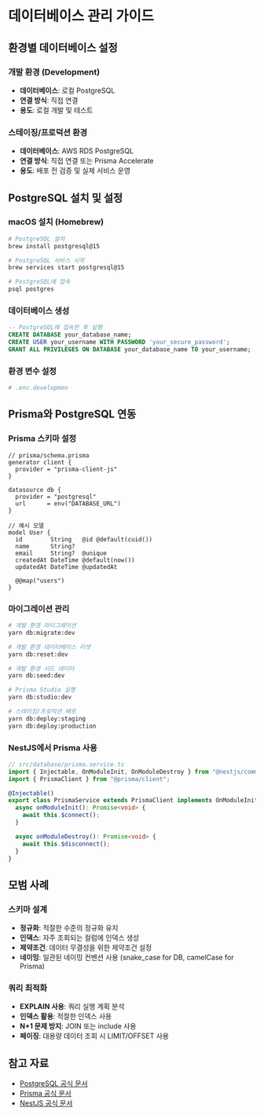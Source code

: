 # 데이터베이스 관리 가이드

## 환경별 데이터베이스 설정

### 개발 환경 (Development)

- **데이터베이스**: 로컬 PostgreSQL
- **연결 방식**: 직접 연결
- **용도**: 로컬 개발 및 테스트

### 스테이징/프로덕션 환경

- **데이터베이스**: AWS RDS PostgreSQL
- **연결 방식**: 직접 연결 또는 Prisma Accelerate
- **용도**: 배포 전 검증 및 실제 서비스 운영

## PostgreSQL 설치 및 설정

### macOS 설치 (Homebrew)

```bash
# PostgreSQL 설치
brew install postgresql@15

# PostgreSQL 서비스 시작
brew services start postgresql@15

# PostgreSQL에 접속
psql postgres
```

### 데이터베이스 생성

```sql
-- PostgreSQL에 접속한 후 실행
CREATE DATABASE your_database_name;
CREATE USER your_username WITH PASSWORD 'your_secure_password';
GRANT ALL PRIVILEGES ON DATABASE your_database_name TO your_username;
```

### 환경 변수 설정

```bash
# .env.developmen
```

## Prisma와 PostgreSQL 연동

### Prisma 스키마 설정

```prisma
// prisma/schema.prisma
generator client {
  provider = "prisma-client-js"
}

datasource db {
  provider = "postgresql"
  url      = env("DATABASE_URL")
}

// 예시 모델
model User {
  id        String   @id @default(cuid())
  name      String?
  email     String?  @unique
  createdAt DateTime @default(now())
  updatedAt DateTime @updatedAt

  @@map("users")
}
```

### 마이그레이션 관리

```bash
# 개발 환경 마이그레이션
yarn db:migrate:dev

# 개발 환경 데이터베이스 리셋
yarn db:reset:dev

# 개발 환경 시드 데이터
yarn db:seed:dev

# Prisma Studio 실행
yarn db:studio:dev

# 스테이징/프로덕션 배포
yarn db:deploy:staging
yarn db:deploy:production
```

### NestJS에서 Prisma 사용

```typescript
// src/database/prisma.service.ts
import { Injectable, OnModuleInit, OnModuleDestroy } from "@nestjs/common";
import { PrismaClient } from "@prisma/client";

@Injectable()
export class PrismaService extends PrismaClient implements OnModuleInit, OnModuleDestroy {
  async onModuleInit(): Promise<void> {
    await this.$connect();
  }

  async onModuleDestroy(): Promise<void> {
    await this.$disconnect();
  }
}
```

## 모범 사례

### 스키마 설계

- **정규화**: 적절한 수준의 정규화 유지
- **인덱스**: 자주 조회되는 컬럼에 인덱스 생성
- **제약조건**: 데이터 무결성을 위한 제약조건 설정
- **네이밍**: 일관된 네이밍 컨벤션 사용 (snake_case for DB, camelCase for Prisma)

### 쿼리 최적화

- **EXPLAIN 사용**: 쿼리 실행 계획 분석
- **인덱스 활용**: 적절한 인덱스 사용
- **N+1 문제 방지**: JOIN 또는 include 사용
- **페이징**: 대용량 데이터 조회 시 LIMIT/OFFSET 사용

## 참고 자료

- [PostgreSQL 공식 문서](https://www.postgresql.org/docs/)
- [Prisma 공식 문서](https://www.prisma.io/docs/)
- [NestJS 공식 문서](https://docs.nestjs.com/)
